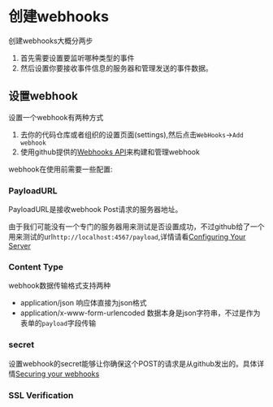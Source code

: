 # 创建webhooks
  创建webhooks大概分两步
  1. 首先需要设置要监听哪种类型的事件
  2. 然后设置你要接收事件信息的服务器和管理发送的事件数据。

## 设置webhook
设置一个webhook有两种方式
1. 去你的代码仓库或者组织的设置页面(settings),然后点击`WebHooks`->`Add webhook`
2. 使用github提供的[Webhooks API](https://developer.github.com/v3/repos/hooks/)来构建和管理webhook

webhook在使用前需要一些配置:

### PayloadURL
PayloadURL是接收webhook Post请求的服务器地址。

由于我们可能没有一个专门的服务器用来测试是否设置成功，不过github给了一个用来测试的url`http://localhost:4567/payload`,详情请看[Configuring Your Server](https://developer.github.com/webhooks/configuring/)

### Content Type
webhook数据传输格式支持两种
- application/json 响应体直接为json格式 
- application/x-www-form-urlencoded 数据本身是json字符串，不过是作为表单的`payload`字段传输

### secret
设置webhook的secret能够让你确保这个POST的请求是从github发出的。具体详情[Securing your webhooks](https://developer.github.com/webhooks/securing/)

### SSL Verification


